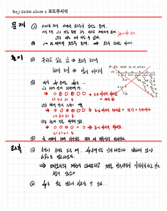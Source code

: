 ![7D8A0435-38F0-4953-91F1-38984DF79356.jpeg](README_assets/7883c18cd3ca15927aa717cd1304849d3460affe.jpeg)


